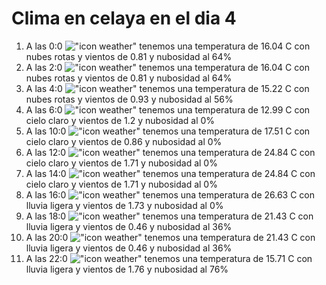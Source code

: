 # Clima en celaya en el dia 4

1. A las 0:0 !["icon weather"](http://openweathermap.org/img/w/04n.png) tenemos una temperatura de 16.04 C con nubes rotas y  vientos de 0.81 y nubosidad al 64%
1. A las 2:0 !["icon weather"](http://openweathermap.org/img/w/04n.png) tenemos una temperatura de 16.04 C con nubes rotas y  vientos de 0.81 y nubosidad al 64%
1. A las 4:0 !["icon weather"](http://openweathermap.org/img/w/04n.png) tenemos una temperatura de 15.22 C con nubes rotas y  vientos de 0.93 y nubosidad al 56%
1. A las 6:0 !["icon weather"](http://openweathermap.org/img/w/01n.png) tenemos una temperatura de 12.99 C con cielo claro y  vientos de 1.2 y nubosidad al 0%
1. A las 10:0 !["icon weather"](http://openweathermap.org/img/w/01d.png) tenemos una temperatura de 17.51 C con cielo claro y  vientos de 0.86 y nubosidad al 0%
1. A las 12:0 !["icon weather"](http://openweathermap.org/img/w/01d.png) tenemos una temperatura de 24.84 C con cielo claro y  vientos de 1.71 y nubosidad al 0%
1. A las 14:0 !["icon weather"](http://openweathermap.org/img/w/01d.png) tenemos una temperatura de 24.84 C con cielo claro y  vientos de 1.71 y nubosidad al 0%
1. A las 16:0 !["icon weather"](http://openweathermap.org/img/w/10d.png) tenemos una temperatura de 26.63 C con lluvia ligera y  vientos de 1.73 y nubosidad al 0%
1. A las 18:0 !["icon weather"](http://openweathermap.org/img/w/10d.png) tenemos una temperatura de 21.43 C con lluvia ligera y  vientos de 0.46 y nubosidad al 36%
1. A las 20:0 !["icon weather"](http://openweathermap.org/img/w/10n.png) tenemos una temperatura de 21.43 C con lluvia ligera y  vientos de 0.46 y nubosidad al 36%
1. A las 22:0 !["icon weather"](http://openweathermap.org/img/w/10n.png) tenemos una temperatura de 15.71 C con lluvia ligera y  vientos de 1.76 y nubosidad al 76%
